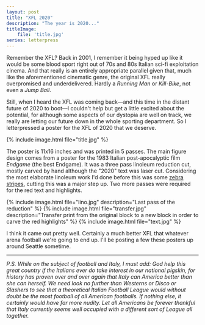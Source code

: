 ```yaml
---
layout: post
title: "XFL 2020"
description: "The year is 2020..."
titleImage:
    file: 'title.jpg'
series: letterpress
---
```


Remember the XFL? Back in 2001, I remember it being hyped up like it would be some blood sport right out of 70s and 80s Italian sci-fi exploitation cinema. And that really is an entirely appropriate parallel given that, much like the aforementioned cinematic genre, the original XFL really overpromised and underdelivered. Hardly a *Running Man* or *Kill-Bike*, not even a *Jump Ball*.

Still, when I heard the XFL was coming back—and this time in the distant future of 2020 to boot—I couldn't help but  get a little excited about the potential, for although some aspects of our dystopia are well on track, we really are letting our future down in the whole sporting department. So I letterpressed a poster for the XFL of 2020 that we deserve.

{% include image.html file="title.jpg" %}

The poster is 11x16 inches and was printed in 5 passes. The main figure design comes from a poster for the 1983 Italian post-apocalyptic film *Endgame* (the best Endgame). It was a three pass linoleum reduction cut, mostly carved by hand although the "2020" text was laser cut. Considering the most elaborate linoleum work I'd done before this was some [zebra stripes](/rhondas-workout), cutting this was a major step up. Two more passes were required for the red text and highlights.

{% include image.html file="lino.jpg" description="Last pass of the reduction" %}
{% include image.html file="transfer.jpg" description="Transfer print from the original block to a new block in order to carve the red highlights" %}
{% include image.html file="text.jpg" %}

I think it came out pretty well. Certainly a much better XFL that whatever arena football we're going to end up. I'll be posting a few these posters up around Seattle sometime.

---

*P.S. While on the subject of football and Italy, I must add: God help this great country if the Italians ever do take interest in our national pigskin, for history has proven over and over again that Italy can America better than she can herself. We need look no further than Westerns or Disco or Slashers to see that a theoretical Italian Football League would without doubt be the most football of all American footballs. If nothing else, it certainly would have far more nudity. Let all Americans be forever thankful that Italy currently seems well occupied with a different sort of League all together.*
